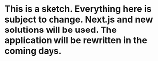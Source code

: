 # This is a sketch. Everything here is subject to change. Next.js and new solutions will be used. The application will be rewritten in the coming days.
